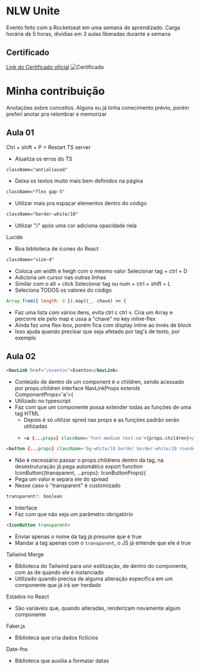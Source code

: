 # NLW Unite
Evento feito com a Rocketseat em uma semana de aprendizado.
Carga horária de 5 horas, dividias em 3 aulas liberadas durante a semana
## Certificado
[Link do Certificado oficial](https://app.rocketseat.com.br/certificates/3533103f-baec-4060-8355-e68a015ee2af)
![Certificado](https://img001.prntscr.com/file/img001/w1ZOs9cPSiGMsJ06qLujCQ.png)
# Minha contribuição
Anotações sobre conceitos. Alguns eu já tinha conecimento prévio, porém preferi anotar pra relembrar e memorizar
## Aula 01
Ctrl + shift + P > Restart TS server
   - Atualiza os erros do TS

```HTML
className="antialiased"
```
- Deixa os textos muito mais bem definidos na página

```HTML
className="flex gap-5"
```
- Utilizar mais pra espaçar elementos dentro do código

```HTML
className="border-white/10"
```
- Utilizar "/" após uma cor adiciona opacidade nela

Lucide
- Boa biblioteca de ícones do React

```HTML
className="size-4"
```
- Coloca um width e heigh com o mesmo valor
Selecionar tag + ctrl + D
- Adiciona um cursor nas outras linhas
- Similar com o alt + click
Selecionar tag ou num + ctrl + shift + L
- Seleciona TODOS os valores do código

```JavaScript
Array.from({ length: 8 }).map((_, chave) => {
```
- Faz uma lista com vários itens, evita ctrl c ctrl v. Cria um Array e percorre ele pelo map e ussa a "chave" no key
inline-flex
- Ainda faz uma flex-box, porém fica com display inline ao invés de block
- Isso ajuda quando precisar que seja afetado por tag's de texto, por exemplo
## Aula 02
```HTML
<NavLink href="/eventos">Eventos</NavLink>
```
- Conteúdo de dentro de um component é o children, sendo acessado por props.children
interface NavLinkProps extends ComponentProps<'a'>{
- Utilizado no typescript
- Faz com que um componente possa extender todas as funções de uma tag HTML
  - Depois é só utilizar spred nas props e as funções padrão serão utilizadas
  - ```HTML
    <a {...props} className='font-medium text-sm'>{props.children}</a>
    ```

```HTML
<button {...props} className='bg-white/10 border border-white/10 rounded-md p-1.5'/>
```
- Não é necessário passar o props.childrens dentro da tag, na desestruturação já pega automático
export function IconButton({transparent, ...props}: IconButtonProps){
- Pega um valor e separa ele do spread
- Nesse caso o "transparent" é customizado

```JavaScript
transparent?: boolean
```
- Interface
- Faz com que não seja um parâmetro obrigatório

```HTML
<IconButton transparent>
```
- Enviar apenas o nome da tag já presume que é true
- Mandar a tag apenas com o `transparent`, o JS já entende que ele é true

Tailwind Merge
- Biblioteca do Tailwind para unir estilização, de dentro do componente, com as de quando ele é instanciado
- Utilizado quando precisa de alguma alteração específica em um componente que já irá ser herdado

Estados no React
- São variáveis que, quando alteradas, renderizam novamente algum componente

Faker.js
- Biblioteca que cria dados fictícios

Date-fns
- Biblioteca que auxilia a formatar datas
